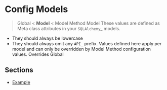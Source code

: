 # Config Models

> Global < **Model** < Model Method
Model
These values are defined as Meta class attributes in your `SQLAlchemy`_ models.
- They should always be lowercase
- They should always omit any `API_` prefix.
Values defined here apply per model and can only be overridden by Model Method configuration values.
Overrides Global

## Sections

- [Example](example.md)
